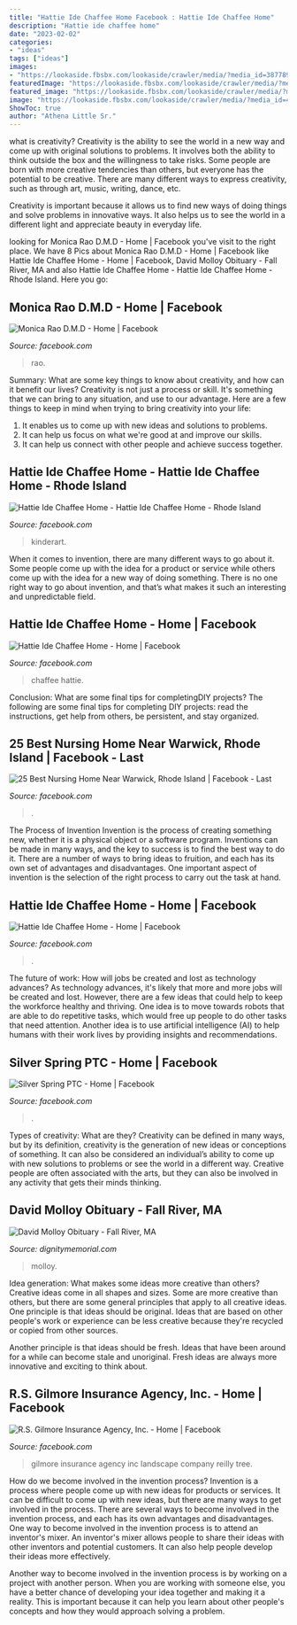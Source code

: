 ```yaml
---
title: "Hattie Ide Chaffee Home Facebook : Hattie Ide Chaffee Home"
description: "Hattie ide chaffee home"
date: "2023-02-02"
categories:
- "ideas"
tags: ["ideas"]
images:
- "https://lookaside.fbsbx.com/lookaside/crawler/media/?media_id=3877894568896250"
featuredImage: "https://lookaside.fbsbx.com/lookaside/crawler/media/?media_id=3877894568896250"
featured_image: "https://lookaside.fbsbx.com/lookaside/crawler/media/?media_id=3877894568896250"
image: "https://lookaside.fbsbx.com/lookaside/crawler/media/?media_id=4086590948020020"
ShowToc: true
author: "Athena Little Sr."
---
```



what is creativity?
Creativity is the ability to see the world in a new way and come up with original solutions to problems. It involves both the ability to think outside the box and the willingness to take risks.
Some people are born with more creative tendencies than others, but everyone has the potential to be creative. There are many different ways to express creativity, such as through art, music, writing, dance, etc.

Creativity is important because it allows us to find new ways of doing things and solve problems in innovative ways. It also helps us to see the world in a different light and appreciate beauty in everyday life.

	

		
looking for Monica Rao D.M.D - Home | Facebook you've visit to the right place. We have 8 Pics about Monica Rao D.M.D - Home | Facebook like Hattie Ide Chaffee Home - Home | Facebook, David Molloy Obituary - Fall River, MA and also Hattie Ide Chaffee Home - Hattie Ide Chaffee Home - Rhode Island. Here you go:
		
    
## Monica Rao D.M.D - Home | Facebook

<img loading=lazy src="https://lookaside.fbsbx.com/lookaside/crawler/media/?media_id=4052136858142670" onerror="this.onerror=null;this.src='https://tse3.mm.bing.net/th?id=OIP.ni1JO2PeN_BzVZ7cuk7BaAHaHa&amp;pid=15.1';" alt="Monica Rao D.M.D - Home | Facebook">

_Source: facebook.com_

>rao. 

	

Summary: What are some key things to know about creativity, and how can it benefit our lives?
Creativity is not just a process or skill. It's something that we can bring to any situation, and use to our advantage. Here are a few things to keep in mind when trying to bring creativity into your life:
1. It enables us to come up with new ideas and solutions to problems.
2. It can help us focus on what we're good at and improve our skills.
3. It can help us connect with other people and achieve success together.

    
## Hattie Ide Chaffee Home - Hattie Ide Chaffee Home - Rhode Island

<img loading=lazy src="https://lookaside.fbsbx.com/lookaside/crawler/media/?media_id=10151775090991663" onerror="this.onerror=null;this.src='https://tse1.mm.bing.net/th?id=OIP.-NKLH4OkfFP9B1r1B707VgAAAA&amp;pid=15.1';" alt="Hattie Ide Chaffee Home - Hattie Ide Chaffee Home - Rhode Island">

_Source: facebook.com_

>kinderart. 

	

When it comes to invention, there are many different ways to go about it. Some people come up with the idea for a product or service while others come up with the idea for a new way of doing something. There is no one right way to go about invention, and that’s what makes it such an interesting and unpredictable field.

    
## Hattie Ide Chaffee Home - Home | Facebook

<img loading=lazy src="https://lookaside.fbsbx.com/lookaside/crawler/media/?media_id=3877894568896250" onerror="this.onerror=null;this.src='https://tse1.mm.bing.net/th?id=OIP.P9gG899tXcn26Luj9tUd-QHaEO&amp;pid=15.1';" alt="Hattie Ide Chaffee Home - Home | Facebook">

_Source: facebook.com_

>chaffee hattie. 

	

Conclusion: What are some final tips for completingDIY projects?
The following are some final tips for completing DIY projects: read the instructions, get help from others, be persistent, and stay organized.

    
## 25 Best Nursing Home Near Warwick, Rhode Island | Facebook - Last

<img loading=lazy src="https://lookaside.fbsbx.com/lookaside/crawler/media/?media_id=4639700999397514" onerror="this.onerror=null;this.src='https://tse2.mm.bing.net/th?id=OIP.5xkSx0Vqv521y3rQfUqb-gHaHa&amp;pid=15.1';" alt="25 Best Nursing Home Near Warwick, Rhode Island | Facebook - Last">

_Source: facebook.com_

>. 

	

The Process of Invention
Invention is the process of creating something new, whether it is a physical object or a software program. Inventions can be made in many ways, and the key to success is to find the best way to do it. There are a number of ways to bring ideas to fruition, and each has its own set of advantages and disadvantages. One important aspect of invention is the selection of the right process to carry out the task at hand.

    
## Hattie Ide Chaffee Home - Home | Facebook

<img loading=lazy src="https://lookaside.fbsbx.com/lookaside/crawler/media/?media_id=2159234694095588" onerror="this.onerror=null;this.src='https://tse1.mm.bing.net/th?id=OIP.5euJguQBrVQSRivOYR1SowHaJ4&amp;pid=15.1';" alt="Hattie Ide Chaffee Home - Home | Facebook">

_Source: facebook.com_

>. 

	

The future of work: How will jobs be created and lost as technology advances?
As technology advances, it's likely that more and more jobs will be created and lost. However, there are a few ideas that could help to keep the workforce healthy and thriving. One idea is to move towards robots that are able to do repetitive tasks, which would free up people to do other tasks that need attention. Another idea is to use artificial intelligence (AI) to help humans with their work lives by providing insights and recommendations.

    
## Silver Spring PTC - Home | Facebook

<img loading=lazy src="https://lookaside.fbsbx.com/lookaside/crawler/media/?media_id=4086590948020020" onerror="this.onerror=null;this.src='https://tse1.mm.bing.net/th?id=OIP.FmcbTTTULS8czJWiHhHjPwHaLg&amp;pid=15.1';" alt="Silver Spring PTC - Home | Facebook">

_Source: facebook.com_

>. 

	

Types of creativity: What are they?
Creativity can be defined in many ways, but by its definition, creativity is the generation of new ideas or conceptions of something. It can also be considered an individual’s ability to come up with new solutions to problems or see the world in a different way. Creative people are often associated with the arts, but they can also be involved in any activity that gets their minds thinking.

    
## David Molloy Obituary - Fall River, MA

<img loading=lazy src="https://dux7id0k7hacn.cloudfront.net/as/assets-mem-com/cmi/0/0/7/5/9175700/20200509_111432472_0_orig.jpg/-/david-molloy-fall-river-ma-obituary.jpg" onerror="this.onerror=null;this.src='https://tse1.mm.bing.net/th?id=OIP.4UvEwB7admIYdstjYY4tMAHaIT&amp;pid=15.1';" alt="David Molloy Obituary - Fall River, MA">

_Source: dignitymemorial.com_

>molloy. 

	

Idea generation: What makes some ideas more creative than others?
Creative ideas come in all shapes and sizes. Some are more creative than others, but there are some general principles that apply to all creative ideas.
One principle is that ideas should be original. Ideas that are based on other people's work or experience can be less creative because they're recycled or copied from other sources.

Another principle is that ideas should be fresh. Ideas that have been around for a while can become stale and unoriginal. Fresh ideas are always more innovative and exciting to think about.

    
## R.S. Gilmore Insurance Agency, Inc. - Home | Facebook

<img loading=lazy src="https://lookaside.fbsbx.com/lookaside/crawler/media/?media_id=121582737964077" onerror="this.onerror=null;this.src='https://tse3.mm.bing.net/th?id=OIP.orKZjIz6Nzti3IKLYSVqoAHaHZ&amp;pid=15.1';" alt="R.S. Gilmore Insurance Agency, Inc. - Home | Facebook">

_Source: facebook.com_

>gilmore insurance agency inc landscape company reilly tree. 

	

How do we become involved in the invention process?
Invention is a process where people come up with new ideas for products or services. It can be difficult to come up with new ideas, but there are many ways to get involved in the process. There are several ways to become involved in the invention process, and each has its own advantages and disadvantages.
One way to become involved in the invention process is to attend an inventor's mixer. An inventor's mixer allows people to share their ideas with other inventors and potential customers. It can also help people develop their ideas more effectively.

Another way to become involved in the invention process is by working on a project with another person. When you are working with someone else, you have a better chance of developing your idea together and making it a reality. This is important because it can help you learn about other people's concepts and how they would approach solving a problem.

